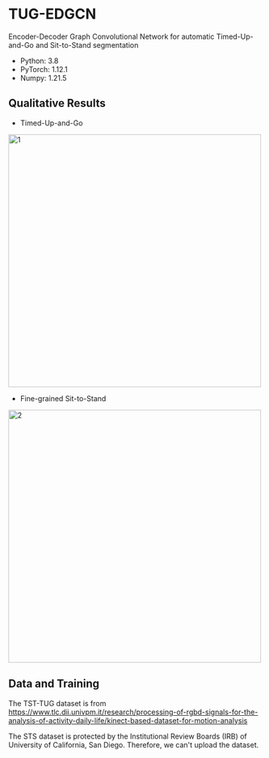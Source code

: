 # TUG-EDGCN

Encoder-Decoder Graph Convolutional Network for automatic Timed-Up-and-Go and Sit-to-Stand segmentation

* Python: 3.8  
* PyTorch: 1.12.1  
* Numpy: 1.21.5  

## Qualitative Results
* Timed-Up-and-Go  
<img width="500" alt="1" src="https://user-images.githubusercontent.com/115300137/194768960-a8ba4b1b-1fc9-418e-9515-9d59f43e7a54.PNG">

* Fine-grained Sit-to-Stand
<img width="500" alt="2" src="https://user-images.githubusercontent.com/115300137/194768972-75d6f061-f4e6-4a9b-a0c9-ca611f2c8f90.PNG">

## Data and Training
The TST-TUG dataset is from https://www.tlc.dii.univpm.it/research/processing-of-rgbd-signals-for-the-analysis-of-activity-daily-life/kinect-based-dataset-for-motion-analysis

The STS dataset is protected by the Institutional Review Boards (IRB) of University of California, San Diego. Therefore, we can't upload the dataset.


